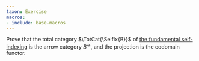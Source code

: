 ```yaml
---
taxon: Exercise
macros:
- include: base-macros
---
```


Prove that the total category $\TotCat{\SelfIx{B}}$ of [the fundamental self-indexing](frct-0003) is the arrow category $B^{\to}$, and the projection is the codomain functor.
